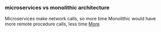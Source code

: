 ### microservices vs monolithic architecture
Microservices make network calls, so more time
Monolithic would have more remote procedure calls, less time
[More](https://www.youtube.com/watch?v=qYhRvH9tJKw)
